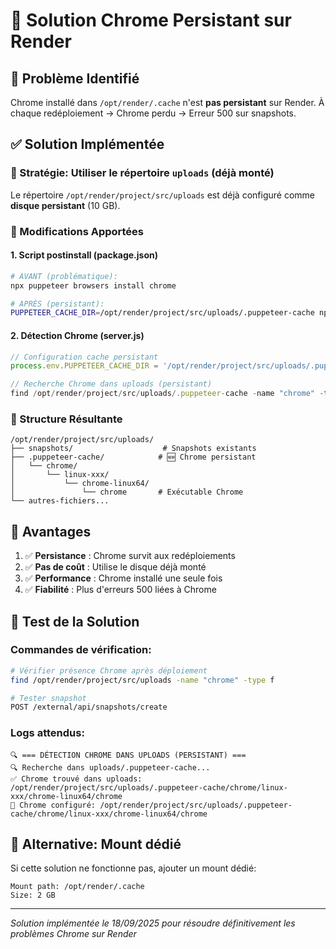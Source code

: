 # 🔧 Solution Chrome Persistant sur Render

## 🚨 **Problème Identifié**
Chrome installé dans `/opt/render/.cache` n'est **pas persistant** sur Render.
À chaque redéploiement → Chrome perdu → Erreur 500 sur snapshots.

## ✅ **Solution Implémentée**

### **🎯 Stratégie: Utiliser le répertoire `uploads` (déjà monté)**

Le répertoire `/opt/render/project/src/uploads` est déjà configuré comme **disque persistant** (10 GB).

### **🔧 Modifications Apportées**

#### **1. Script postinstall (package.json)**
```bash
# AVANT (problématique):
npx puppeteer browsers install chrome

# APRÈS (persistant):
PUPPETEER_CACHE_DIR=/opt/render/project/src/uploads/.puppeteer-cache npx puppeteer browsers install chrome
```

#### **2. Détection Chrome (server.js)**
```javascript
// Configuration cache persistant
process.env.PUPPETEER_CACHE_DIR = '/opt/render/project/src/uploads/.puppeteer-cache';

// Recherche Chrome dans uploads (persistant)
find /opt/render/project/src/uploads/.puppeteer-cache -name "chrome" -type f -executable
```

### **📂 Structure Résultante**
```
/opt/render/project/src/uploads/
├── snapshots/                    # Snapshots existants
├── .puppeteer-cache/            # 🆕 Chrome persistant
│   └── chrome/
│       └── linux-xxx/
│           └── chrome-linux64/
│               └── chrome       # Exécutable Chrome
└── autres-fichiers...
```

## 🎯 **Avantages**

1. ✅ **Persistance** : Chrome survit aux redéploiements
2. ✅ **Pas de coût** : Utilise le disque déjà monté
3. ✅ **Performance** : Chrome installé une seule fois
4. ✅ **Fiabilité** : Plus d'erreurs 500 liées à Chrome

## 🚀 **Test de la Solution**

### **Commandes de vérification:**
```bash
# Vérifier présence Chrome après déploiement
find /opt/render/project/src/uploads -name "chrome" -type f

# Tester snapshot
POST /external/api/snapshots/create
```

### **Logs attendus:**
```
🔍 === DÉTECTION CHROME DANS UPLOADS (PERSISTANT) ===
🔍 Recherche dans uploads/.puppeteer-cache...
✅ Chrome trouvé dans uploads: /opt/render/project/src/uploads/.puppeteer-cache/chrome/linux-xxx/chrome-linux64/chrome
🎉 Chrome configuré: /opt/render/project/src/uploads/.puppeteer-cache/chrome/linux-xxx/chrome-linux64/chrome
```

## 🔄 **Alternative: Mount dédié**

Si cette solution ne fonctionne pas, ajouter un mount dédié:
```
Mount path: /opt/render/.cache
Size: 2 GB
```

---
*Solution implémentée le 18/09/2025 pour résoudre définitivement les problèmes Chrome sur Render*
